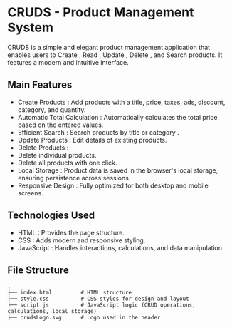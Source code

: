 # CRUDS - Product Management System

CRUDS is a simple and elegant product management application that enables users to   Create  ,   Read  ,   Update  ,   Delete  , and   Search   products. It features a modern and intuitive interface.

## Main Features

-   Create Products  : Add products with a title, price, taxes, ads, discount, category, and quantity.
-   Automatic Total Calculation  : Automatically calculates the total price based on the entered values.
-   Efficient Search  : Search products by   title   or   category  .
-   Update Products  : Edit details of existing products.
-   Delete Products  :
  - Delete individual products.
  - Delete all products with one click.
-   Local Storage  : Product data is saved in the browser's local storage, ensuring persistence across sessions.
-   Responsive Design  : Fully optimized for both desktop and mobile screens.

## Technologies Used

-   HTML  : Provides the page structure.
-   CSS  : Adds modern and responsive styling.
-   JavaScript  : Handles interactions, calculations, and data manipulation.

## File Structure

```plaintext
.
├── index.html         # HTML structure
├── style.css          # CSS styles for design and layout
├── script.js          # JavaScript logic (CRUD operations, calculations, local storage)
├── crudsLogo.svg      # Logo used in the header